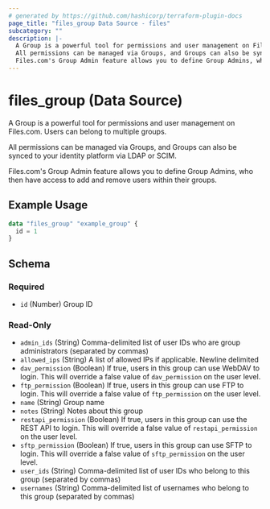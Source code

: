 ```yaml
---
# generated by https://github.com/hashicorp/terraform-plugin-docs
page_title: "files_group Data Source - files"
subcategory: ""
description: |-
  A Group is a powerful tool for permissions and user management on Files.com. Users can belong to multiple groups.
  All permissions can be managed via Groups, and Groups can also be synced to your identity platform via LDAP or SCIM.
  Files.com's Group Admin feature allows you to define Group Admins, who then have access to add and remove users within their groups.
---
```


# files_group (Data Source)

A Group is a powerful tool for permissions and user management on Files.com. Users can belong to multiple groups.



All permissions can be managed via Groups, and Groups can also be synced to your identity platform via LDAP or SCIM.



Files.com's Group Admin feature allows you to define Group Admins, who then have access to add and remove users within their groups.

## Example Usage

```terraform
data "files_group" "example_group" {
  id = 1
}
```

<!-- schema generated by tfplugindocs -->
## Schema

### Required

- `id` (Number) Group ID

### Read-Only

- `admin_ids` (String) Comma-delimited list of user IDs who are group administrators (separated by commas)
- `allowed_ips` (String) A list of allowed IPs if applicable.  Newline delimited
- `dav_permission` (Boolean) If true, users in this group can use WebDAV to login.  This will override a false value of `dav_permission` on the user level.
- `ftp_permission` (Boolean) If true, users in this group can use FTP to login.  This will override a false value of `ftp_permission` on the user level.
- `name` (String) Group name
- `notes` (String) Notes about this group
- `restapi_permission` (Boolean) If true, users in this group can use the REST API to login.  This will override a false value of `restapi_permission` on the user level.
- `sftp_permission` (Boolean) If true, users in this group can use SFTP to login.  This will override a false value of `sftp_permission` on the user level.
- `user_ids` (String) Comma-delimited list of user IDs who belong to this group (separated by commas)
- `usernames` (String) Comma-delimited list of usernames who belong to this group (separated by commas)
